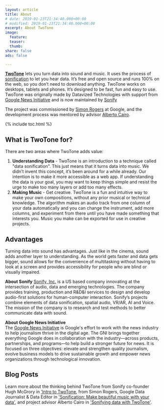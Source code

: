 ```yaml
---
layout: article
title: About
# date: 2019-01-23T21:34:40.000+00:00
# modified: 2019-01-23T21:34:40.000+00:00
excerpt: About TwoTone
image:
  feature: 
  teaser: 
  thumb: 
share: false
ads: false

---
```

[**TwoTone**](http:/sonify.io/twotone "Launch web app") lets you turn data into sound and music. It uses the process of [sonification](https://en.wikipedia.org/wiki/Sonification "Sonification") to let you hear data. It’s free and open source and runs 100% on the web, so you don’t need to download anything. TwoTone works on desktops, tablets and phones. It’s designed to be fast, fun and easy to use. TwoTone was originally made by Datavized Technologies with support from [Google News Initiative](https://newsinitiative.withgoogle.com/ "Google News Initiative") and is now maintained by [Sonify](http://sonify.io/ "Sonify.io")

The project was commissioned by [Simon Rogers](https://simonrogers.net/) at Google, and the development process was mentored by advisor [Alberto Cairo](http://www.thefunctionalart.com/).

{% include toc.html %}

## What is TwoTone for?

There are two areas where TwoTone adds value:

1. **Understanding Data** - TwoTone is an introduction to a technique called "data sonification". This just means that it turns data into music. We didn’t invent this concept, it’s been around for a while already. Our intention is to make it more accessible as a web app. If understanding the data is your goal, you may want to keep things simple and resist the urge to make too many layers or add too many effects.
2. **Making Music** - Get creative. TwoTone is a fun and intuitive way to make your own compositions, without any prior musical or technical knowledge. The algorithm makes an audio track from one column of your data automatically and you can change the instrument, add more columns, and experiment from there until you have made something that interests you. Music you make can be exported for use in creative projects.

## Advantages

Turning data into sound has advantages. Just like in the cinema, sound adds another layer to understanding. As the world gets faster and data gets bigger, sound allows for the convenience of multitasking without having to look at a screen and provides accessibility for people who are blind or visually impaired.

**About Sonify**
[Sonify, Inc.](http://sonify.io/ "Sonify homepage") is a US based company innovating at the intersection of audio, data and emerging technologies. The company provides training, production and R&D&I services to design and develop audio-first solutions for human-computer interaction. Sonify’s projects combine elements of data sonification, spatial audio, VR/AR, AI and Voice. The mission of the company is to research and test methods to better communicate data with sound.

**About Google News Initiative**  
The [Google News Initiative](https://newsinitiative.withgoogle.com/ "Google News Initiative") is Google's effort to work with the news industry to help journalism thrive in the digital age. The GNI brings together everything Google does in collaboration with the industry—across products, partnerships, and programs—to help build a stronger future for news. It is focused on three objectives: elevate and strengthen quality journalism, evolve business models to drive sustainable growth and empower news organizations through technological innovation.

## Blog Posts

Learn more about the thinking behind TwoTone from Sonify co-founder Hugh McGrory in ['Intro to TwoTone](https://medium.com/@mcgrory/an-intro-to-twotone-dd69305da9c3 "An Intro to TwoTone"), from Simon Rogers, Google Data Journalist & Data Editor in ['Sonification: Make beautiful music with your data'](https://medium.com/@smfrogers/sonification-make-beautiful-music-with-your-data-d8fd59b84f3f "Sonification: Make beautiful music with your data"), and project advisor Alberto Cairo in ['Sonifying data with TwoTone'](http://www.thefunctionalart.com/2019/03/sonifying-data-with-twotone.html "Sonifying data with TwoTone").